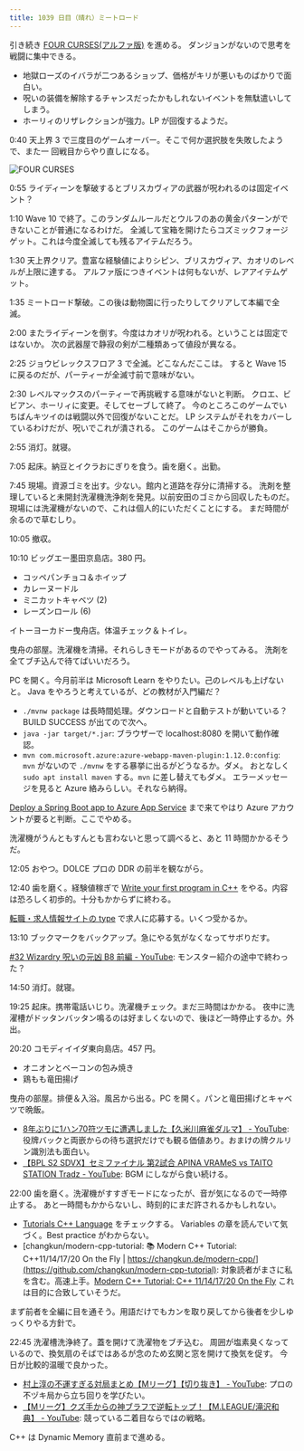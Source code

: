 ```yaml
---
title: 1039 日目（晴れ）ミートロード
---
```


引き続き [FOUR CURSES(アルファ版)](https://wodifes.net/game/show/520) を進める。
ダンジョンがないので思考を戦闘に集中できる。

* 地獄ローズのイバラが二つあるショップ、価格がキリが悪いものばかりで面白い。
* 呪いの装備を解除するチャンスだったかもしれないイベントを無駄遣いしてしまう。
* ホーリィのリザレクションが強力。LP が回復するようだ。

0:40 天上界 3 で三度目のゲームオーバー。そこで何か選択肢を失敗したようで、また一
回戦目からやり直しになる。

![FOUR CURSES](https://pbs.twimg.com/media/FqD_7oNaIAADJVs?format=jpg&name=small)

0:55 ライディーンを撃破するとブリスカヴィアの武器が呪われるのは固定イベント？

1:10 Wave 10 で終了。このランダムルールだとウルフのあの黄金パターンができないことが普通になるわけだ。
全滅して宝箱を開けたらコズミックフォージゲット。これは今度全滅しても残るアイテムだろう。

1:30 天上界クリア。豊富な経験値によりシピン、ブリスカヴィア、カオリのレベルが上限に達する。
アルファ版につきイベントは何もないが、レアアイテムゲット。

1:35 ミートロード撃破。この後は動物園に行ったりしてクリアして本編で全滅。

2:00 またライディーンを倒す。今度はカオリが呪われる。ということは固定ではないか。
次の武器屋で静寂の剣が二種類あって値段が異なる。

2:25 ジョウビレックスフロア 3 で全滅。どこなんだここは。
すると Wave 15 に戻るのだが、パーティーが全滅寸前で意味がない。

2:30 レベルマックスのパーティーで再挑戦する意味がないと判断。
クロエ、ビビアン、ホーリィに変更。そしてセーブして終了。
今のところこのゲームでいちばんキツイのは戦闘以外で回復がないことだ。
LP システムがそれをカバーしているわけだが、呪いでこれが潰される。
このゲームはそこからが勝負。

2:55 消灯。就寝。

7:05 起床。納豆とイクラおにぎりを食う。歯を磨く。出勤。

7:45 現場。資源ゴミを出す。少ない。館内と道路を存分に清掃する。
洗剤を整理していると未開封洗濯機洗浄剤を発見。以前安田のゴミから回収したものだ。
現場には洗濯機がないので、これは個人的にいただくことにする。
まだ時間が余るので草むしり。

10:05 撤収。

10:10 ビッグエー墨田京島店。380 円。

* コッペパンチョコ＆ホイップ
* カレーヌードル
* ミニカットキャベツ (2)
* レーズンロール (6)

イトーヨーカドー曳舟店。体温チェック＆トイレ。

曳舟の部屋。洗濯機を清掃。それらしきモードがあるのでやってみる。
洗剤を全てブチ込んで待てばいいだろう。

PC を開く。今月前半は Microsoft Learn をやりたい。己のレベルも上げないと。
Java をやろうと考えているが、どの教材が入門編だ？

* `./mvnw package` は長時間処理。ダウンロードと自動テストが動いている？
  BUILD SUCCESS が出てので次へ。
* `java -jar target/*.jar`: ブラウザーで localhost:8080 を開いて動作確認。
* `mvn com.microsoft.azure:azure-webapp-maven-plugin:1.12.0:config`:
  `mvn` がないので `./mvnw` をする暴挙に出るがどうなるか。ダメ。
  おとなしく `sudo apt install maven` する。`mvn` に差し替えてもダメ。
  エラーメッセージを見ると Azure 絡みらしい。それなら納得。

[Deploy a Spring Boot app to Azure App Service](https://learn.microsoft.com/en-us/training/modules/deploy-java-spring-boot-app-service-mysql/)
まで来てやはり Azure アカウントが要ると判断。ここでやめる。

洗濯機がうんともすんとも言わないと思って調べると、あと 11 時間かかるそうだ。

12:05 おやつ。DOLCE プロの DDR の前半を観ながら。

12:40 歯を磨く。経験値稼ぎで [Write your first program in C++](https://learn.microsoft.com/en-us/training/modules/cpp-first-program/)
をやる。内容は恐ろしく初歩的。十分もかからずに終わる。

[転職・求人情報サイトの type](https://type.jp/) で求人に応募する。いくつ受かるか。

13:10 ブックマークをバックアップ。急にやる気がなくなってサボりだす。

[#32 Wizardry 呪いの元凶 B8 前編 - YouTube](https://www.youtube.com/watch?v=f58J30DqdSk):
モンスター紹介の途中で終わった？

14:50 消灯。就寝。

19:25 起床。携帯電話いじり。洗濯機チェック。まだ三時間はかかる。
夜中に洗濯槽がドッタンバッタン鳴るのは好ましくないので、後ほど一時停止するか。外出。

20:20 コモディイイダ東向島店。457 円。

* オニオンとベーコンの包み焼き
* 鶏もも竜田揚げ

曳舟の部屋。排便＆入浴。風呂から出る。PC を開く。パンと竜田揚げとキャベツで晩飯。

* [8年ぶりに1ハン70符ツモに遭遇しました【久米川麻雀ダルマ】 - YouTube](https://www.youtube.com/watch?v=T_gHlgWgAFg):
  役牌バックと両嵌からの待ち選択だけでも観る価値あり。おまけの牌クルリン識別法も面白い。
* [【BPL S2 SDVX】セミファイナル 第2試合 APINA VRAMeS vs TAITO STATION Tradz - YouTube](https://www.youtube.com/watch?v=MNoVoEcZbjk):
  BGM にしながら食い続ける。

22:00 歯を磨く。洗濯機がすすぎモードになったが、音が気になるので一時停止する。
あと一時間もかからないし、時刻的にまだ許されるかもしれない。

* [Tutorials C++ Language](https://cplusplus.com/doc/tutorial/) をチェックする。
  Variables の章を読んでいて気づく。Best practice がわからない。
* [changkun/modern-cpp-tutorial: 📚 Modern C++ Tutorial: C++11/14/17/20 On the Fly &#x7c; https://changkun.de/modern-cpp/](https://github.com/changkun/modern-cpp-tutorial):
  対象読者がまさに私を含む。高速上手。[Modern C++ Tutorial: C++ 11/14/17/20 On the Fly](https://changkun.de/modern-cpp/en-us/00-preface/)
  これは目的に合致していそうだ。

まず前者を全編に目を通そう。用語だけでもカンを取り戻してから後者を少しゆっくりやる方針で。

22:45 洗濯槽洗浄終了。蓋を開けて洗濯物をブチ込む。
周囲が塩素臭くなっているので、換気扇のそばではあるが念のため玄関と窓を開けて換気を促す。
今日が比較的温暖で良かった。

* [村上淳の不運すぎる対局まとめ【Mリーグ】【切り抜き】 - YouTube](https://www.youtube.com/watch?v=FBeX0q0DX5o):
  プロの不ヅキ局から立ち回りを学びたい。
* [【Mリーグ】クズ手からの神ブラフで逆転トップ！【M.LEAGUE/滝沢和典】 - YouTube](https://www.youtube.com/watch?v=3BfZAhjYXOU):
  競っている二着目ならではの戦略。

C++ は Dynamic Memory 直前まで進める。
